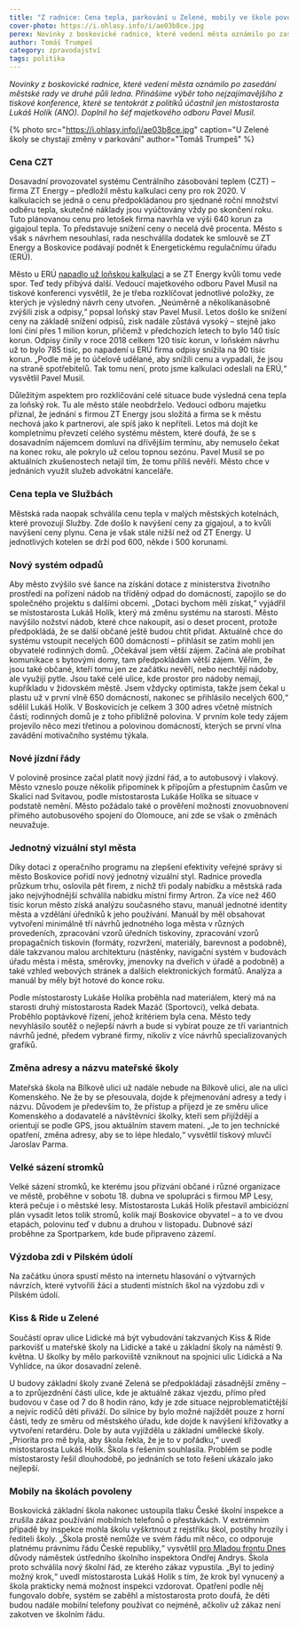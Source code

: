 ```yaml
---
title: "Z radnice: Cena tepla, parkování u Zelené, mobily ve škole povoleny"
cover-photo: https://i.ohlasy.info/i/ae03b8ce.jpg
perex: Novinky z boskovické radnice, které vedení města oznámilo po zasedání městské rady ve druhé půli ledna.
author: Tomáš Trumpeš
category: zpravodajství
tags: politika
---
```


*Novinky z boskovické radnice, které vedení města oznámilo po zasedání městské rady ve druhé půli ledna. Přinášíme výběr toho nejzajímavějšího z tiskové konference, které se tentokrát z politiků účastnil jen místostarosta Lukáš Holík (ANO). Doplnil ho šéf majetkového odboru Pavel Musil.*

{% photo src="https://i.ohlasy.info/i/ae03b8ce.jpg" caption="U Zelené školy se chystají změny v parkování" author="Tomáš Trumpeš" %}

### Cena CZT

Dosavadní provozovatel systému Centrálního zásobování teplem (CZT) – firma ZT Energy – předložil městu kalkulaci ceny pro rok 2020. V kalkulacích se jedná o cenu předpokládanou pro sjednané roční množství odběru tepla, skutečné náklady jsou vyúčtovány vždy po skončení roku. Tuto plánovanou cenu pro letošek firma navrhla ve výši 640 korun za gigajoul tepla. To představuje snížení ceny o necelá dvě procenta. Město s však s návrhem nesouhlasí, rada neschválila dodatek ke smlouvě se ZT Energy a Boskovice podávají podnět k Energetickému regulačnímu úřadu (ERÚ).

Město u ERÚ [napadlo už loňskou kalkulaci](https://ohlasy.info/clanky/2019/06/czt-spor.html) a se ZT Energy kvůli tomu vede spor. Teď tedy přibývá další. Vedoucí majetkového odboru Pavel Musil na tiskové konferenci vysvětlil, že je třeba rozklíčovat jednotlivé položky, ze kterých je výsledný návrh ceny utvořen. „Neúměrně a několikanásobně zvýšili zisk a odpisy,“ popsal loňský stav Pavel Musil. Letos došlo ke snížení ceny na základě snížení odpisů, zisk nadále zůstává vysoký – stejně jako loni činí přes 1 milion korun, přičemž v předchozích letech to bylo 140 tisíc korun. Odpisy činily v roce 2018 celkem 120 tisíc korun, v loňském návrhu už to bylo 785 tisíc, po napadení u ERÚ firma odpisy snížila na 90 tisíc korun. „Podle mě je to účelově udělané, aby snížili cenu a vypadali, že jsou na straně spotřebitelů. Tak tomu není, proto jsme kalkulaci odeslali na ERÚ,“ vysvětlil Pavel Musil.

Důležitým aspektem pro rozklíčování celé situace bude výsledná cena tepla za loňský rok. Tu ale město stále neobdrželo. Vedoucí odboru majetku přiznal, že jednání s firmou ZT Energy jsou složitá a firma se k městu nechová jako k partnerovi, ale spíš jako k nepříteli. Letos má dojít ke kompletnímu převzetí celého systému městem, které doufá, že se s dosavadním nájemcem domluví na dřívějším termínu, aby nemuselo čekat na konec roku, ale pokrylo už celou topnou sezónu. Pavel Musil se po aktuálních zkušenostech netajil tím, že tomu příliš nevěří. Město chce v jednáních využít služeb advokátní kanceláře.

### Cena tepla ve Službách

Městská rada naopak schválila cenu tepla v malých městských kotelnách, které provozují Služby. Zde došlo k navýšení ceny za gigajoul, a to kvůli navýšení ceny plynu. Cena je však stále nižší než od ZT Energy. U jednotlivých kotelen se drží pod 600, někde i 500 korunami.

### Nový systém odpadů

Aby město zvýšilo své šance na získání dotace z ministerstva životního prostředí na pořízení nádob na tříděný odpad do domácností, zapojilo se do společného projektu s dalšími obcemi. „Dotaci bychom měli získat,“ vyjádřil se místostarosta Lukáš Holík, který má změnu systému na starosti. Město navýšilo nožství nádob, které chce nakoupit, asi o deset procent, protože předpokládá, že se další občané ještě budou chtít přidat. Aktuálně chce do systému vstoupit necelých 600 domácností – přihlásit se zatím mohli jen obyvatelé rodinných domů. „Očekával jsem větší zájem. Začíná ale probíhat komunikace s bytovými domy, tam předpokládám větší zájem. Věřím, že jsou také občané, kteří tomu jen ze začátku nevěří, nebo nechtějí nádoby, ale využijí pytle. Jsou také celé ulice, kde prostor pro nádoby nemají, kupříkladu v židovském městě. Jsem vždycky optimista, takže jsem čekal u plastu už v první vlně 650 domácností, nakonec se přihlásilo necelých 600,“ sdělil Lukáš Holík. V Boskovicích je celkem 3 300 adres včetně místních částí; rodinných domů je z toho přibližně polovina. V prvním kole tedy zájem projevilo něco mezi třetinou a polovinou domácností, kterých se první vlna zavádění motivačního systému týkala.

### Nové jízdní řády

V polovině prosince začal platit nový jízdní řád, a to autobusový i vlakový. Město vzneslo pouze několik připomínek k přípojům a přestupním časům ve Skalici nad Svitavou, podle místostarosta Lukáše Holíka se situace v podstatě nemění. Město požádalo také o prověření možnosti znovuobnovení přímého autobusového spojení do Olomouce, ani zde se však o změnách neuvažuje.

### Jednotný vizuální styl města

Díky dotaci z operačního programu na zlepšení efektivity veřejné správy si město Boskovice pořídí nový jednotný vizuální styl. Radnice provedla průzkum trhu, oslovila pět firem, z nichž tři podaly nabídku a městská rada jako nejvýhodnější schválila nabídku místní firmy Artron. Za více než 460 tisíc korun město získá analýzu současného stavu, manuál jednotné identity města a vzdělání úředníků k jeho používání. Manuál by měl obsahovat vytvoření minimálně tří návrhů jednotného loga města v různých provedeních, zpracování vzorů úředních tiskoviny, zpracování vzorů propagačních tiskovin (formáty, rozvržení, materiály, barevnost a podobně), dále takzvanou malou architekturu (nástěnky, navigační systém v budovách úřadu města i města, směrovky, jmenovky na dveřích v úřadě a podobně) a také vzhled webových stránek a dalších elektronických formátů. Analýza a manuál by měly být hotové do konce roku.

Podle místostarosty Lukáše Holíka proběhla nad materiálem, který má na starosti druhý místostarosta Radek Mazáč (Sportovci), velká debata. Proběhlo poptávkové řízení, jehož kritériem byla cena. Město tedy nevyhlásilo soutěž o nejlepší návrh a bude si vybírat pouze ze tří variantních návrhů jedné, předem vybrané firmy, nikoliv z více návrhů specializovaných grafiků.

### Změna adresy a názvu mateřské školy

Mateřská škola na Bílkově ulici už nadále nebude na Bílkově ulici, ale na ulici Komenského. Ne že by se přesouvala, dojde k přejmenování adresy a tedy i názvu. Důvodem je především to, že přístup a příjezd je ze směru ulice Komenského a dodavatelé a návštěvníci školky, kteří sem přijíždějí a orientují se podle GPS, jsou aktuálním stavem mateni. „Je to jen technické opatření, změna adresy, aby se to lépe hledalo,“ vysvětlil tiskový mluvčí Jaroslav Parma.

### Velké sázení stromků

Velké sázení stromků, ke kterému jsou přizváni občané i různé organizace ve městě, proběhne v sobotu 18. dubna ve spolupráci s firmou MP Lesy, která pečuje i o městské lesy. Místostarosta Lukáš Holík přestavil ambiciózní plán vysadit letos tolik stromů, kolik mají Boskovice obyvatel – a to ve dvou etapách, polovinu teď v dubnu a druhou v listopadu. Dubnové sází proběhne za Sportparkem, kde bude připraveno zázemí.

### Výzdoba zdi v Pilském údolí

Na začátku února spustí město na internetu hlasování o výtvarných návrzích, které vytvořili žáci a studenti místních škol na výzdobu zdi v Pilském údolí.

### Kiss & Ride u Zelené

Součástí oprav ulice Lidické má být vybudování takzvaných Kiss & Ride parkovišť u mateřské školy na Lidické a také u základní školy na náměstí 9. května. U školky by mělo parkoviště vzniknout na spojnici ulic Lidická a Na Vyhlídce, na úkor dosavadní zeleně.

U budovy základní školy zvané Zelená se předpokládají zásadnější změny – a to zprůjezdnění části ulice, kde je aktuálně zákaz vjezdu, přímo před budovou v čase od 7 do 8 hodin ráno, kdy je zde situace nejproblematičtější a nejvíc rodičů děti přiváží. Do silnice by bylo možné najíždět pouze z horní části, tedy ze směru od městského úřadu, kde dojde k navýšení křižovatky a vytvoření retardéru. Dole by auta vyjížděla u základní umělecké školy. „Priorita pro mě byla, aby škola řekla, že je to v pořádku,“ uvedl místostarosta Lukáš Holík. Škola s řešením souhlasila. Problém se podle místostarosty řešil dlouhodobě, po jednáních se toto řešení ukázalo jako nejlepší.

### Mobily na školách povoleny

Boskovická základní škola nakonec ustoupila tlaku České školní inspekce a zrušila zákaz používání mobilních telefonů o přestávkách. V extrémním případě by inspekce mohla školu vyškrtnout z rejstříku škol, postihy hrozily i řediteli školy. „Škola prostě nemůže ve svém řádu mít něco, co odporuje platnému právnímu řádu České republiky,“ vysvětlil [pro Mladou frontu Dnes](https://www.idnes.cz/brno/zpravy/mobily-zakaz-skola-boskovice-zmena-povoleni.A200124_528611_brno-zpravy_mos1) důvody náměstek ústředního školního inspektora Ondřej Andrys. Škola proto schválila nový školní řád, ze kterého zákaz vypustila. „Byl to jediný možný krok,“ uvedl místostarosta Lukáš Holík s tím, že krok byl vynucený a škola prakticky nemá možnost inspekci vzdorovat. Opatření podle něj fungovalo dobře, systém se zaběhl a místostarosta proto doufá, že děti budou nadále mobilní telefony používat co nejméně, ačkoliv už zákaz není zakotven ve školním řádu.
